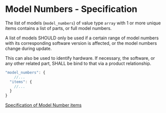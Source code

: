 # Model Numbers - Specification

The list of models (`model_numbers`) of value type `array` with 1 or more unique items contains a list of parts, or full
model numbers.

A list of models SHOULD only be used if a certain range of model numbers with its corresponding software version is
affected, or the model numbers change during update.

This can also be used to identify hardware. If necessary, the software, or any other related part, SHALL be bind to that
via a product relationship.

```javascript
"model_numbers": {
    //...
  "items": {
    //...
  }
}
```

[Specification of Model Number items](model_numbers/model_number-spec.en.md)
